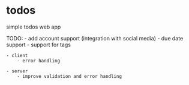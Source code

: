 # todos
simple todos web app


TODO: 
	- add account support (integration with social media)
	- due date support
	- support for tags

	- client
		- error handling

	- server 
		- improve validation and error handling


